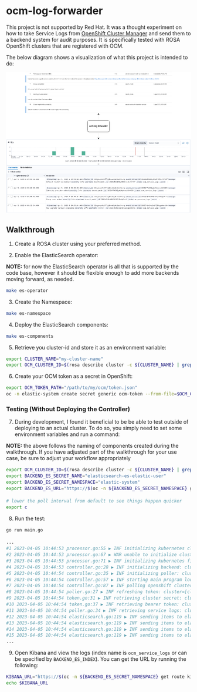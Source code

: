 # ocm-log-forwarder

This project is not supported by Red Hat.  It was a thought experiment on how to take Service Logs from 
[OpenShift Cluster Manager](https://docs.openshift.com/rosa/ocm/ocm-overview.html) and send them to a 
backend system for audit purposes.  It is specifically tested with ROSA OpenShift clusters that are 
registered with OCM.

The below diagram shows a visualization of what this project is intended to do:

![ocm-log-forwarder](images/ocm-log-forwarder.png)

## Walkthrough

1. Create a ROSA cluster using your preferred method.

2. Enable the ElasticSearch operator:

**NOTE:** for now the ElasticSearch operator is all that is supported by the code base, however it should be 
flexible enough to add more backends moving forward, as needed.

```bash
make es-operator
```

3. Create the Namespace:

```bash
make es-namespace
```

4. Deploy the ElasticSearch components:

```bash
make es-components
```

5. Retrieve you cluster-id and store it as an environment variable:

```bash
export CLUSTER_NAME="my-cluster-name"
export OCM_CLUSTER_ID=$(rosa describe cluster -c ${CLUSTER_NAME} | grep '^ID:' | awk '{print $NF}')
```

6. Create your OCM token as a secret in OpenShift:

```bash
export OCM_TOKEN_PATH="/path/to/my/ocm/token.json"
oc -n elastic-system create secret generic ocm-token --from-file=$OCM_CLUSTER_ID=$OCM_TOKEN_PATH
```

### Testing (Without Deploying the Controller)

7. During development, I found it beneficial to be be able to test outside of deploying to an 
actual cluster.  To do so, you simply need to set some environment variables and run a 
command:

**NOTE:** the above follows the naming of components created during the walkthrough.  If you
have adjusted part of the walkthrough for your use case, be sure to adjust your workflow 
appropriately

```bash
export OCM_CLUSTER_ID=$(rosa describe cluster -c ${CLUSTER_NAME} | grep '^ID:' | awk '{print $NF}')
export BACKEND_ES_SECRET_NAME="elasticsearch-es-elastic-user"
export BACKEND_ES_SECRET_NAMESPACE="elastic-system"
export BACKEND_ES_URL="https://$(oc -n ${BACKEND_ES_SECRET_NAMESPACE} get route elasticsearch --no-headers | awk '{print $2}')"

# lower the poll interval from default to see things happen quicker
export c
```

8. Run the test:

```bash
go run main.go

...
#1 2023-04-05 10:44:53 processor.go:55 ▶ INF initializing kubernetes cluster config: cluster=[cluster-id]
#2 2023-04-05 10:44:53 processor.go:67 ▶ WAR unable to initialize cluster config: cluster=[cluster-id], attempting file initialization
#3 2023-04-05 10:44:53 processor.go:71 ▶ INF initializing kubernetes file config: cluster=[cluster-id], file=[/Users/dscott/.kube/config]
#4 2023-04-05 10:44:53 controller.go:28 ▶ INF initializing backend: cluster=[cluster-id], type=[elasticsearch]
#5 2023-04-05 10:44:54 controller.go:35 ▶ INF initializing poller: cluster=[cluster-id], interval=[1 minutes]
#6 2023-04-05 10:44:54 controller.go:57 ▶ INF starting main program loop
#7 2023-04-05 10:44:54 controller.go:87 ▶ INF polling openshift cluster manager: cluster=[cluster-id]
#8 2023-04-05 10:44:54 poller.go:27 ▶ INF refreshing token: cluster=[cluster-id]
#9 2023-04-05 10:44:54 token.go:31 ▶ INF retrieving cluster secret: cluster=[cluster-id], secret=[ocm-token]
#10 2023-04-05 10:44:54 token.go:37 ▶ INF retrieving bearer token: cluster=[cluster-id]
#11 2023-04-05 10:44:54 poller.go:34 ▶ INF retrieving service logs: cluster=[cluster-id]
#12 2023-04-05 10:44:54 elasticsearch.go:119 ▶ INF sending items to elasticsearch: cluster=cluster-id, event_stream_id=event-stream-id, index=ocm_service_logs
#13 2023-04-05 10:44:54 elasticsearch.go:119 ▶ INF sending items to elasticsearch: cluster=cluster-id, event_stream_id=event-stream-id, index=ocm_service_logs
#14 2023-04-05 10:44:54 elasticsearch.go:119 ▶ INF sending items to elasticsearch: cluster=cluster-id, event_stream_id=event-stream-id, index=ocm_service_logs
#15 2023-04-05 10:44:54 elasticsearch.go:119 ▶ INF sending items to elasticsearch: cluster=cluster-id, event_stream_id=event-stream-id, index=ocm_service_logs
...
```

9. Open Kibana and view the logs (index name is `ocm_service_logs` or can be specified by `BACKEND_ES_INDEX`).  You can get the URL by running the following:

```bash
KIBANA_URL="https://$(oc -n ${BACKEND_ES_SECRET_NAMESPACE} get route kibana --no-headers | awk '{print $2}')"
echo $KIBANA_URL
```
